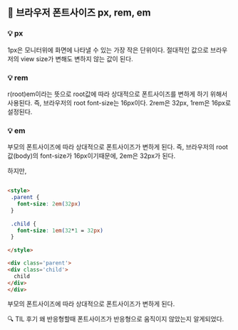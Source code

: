 ## 🌼 브라우저 폰트사이즈 px, rem, em 

### 💡 px

1px은 모니터위에 화면에 나타낼 수 있는 가장 작은 단위이다. 절대적인 값으로 브라우저의 view size가 변해도 변하지 않는 값이 된다.

### 💡 rem

r(root)em이라는 뜻으로 root값에 따라 상대적으로 폰트사이즈를 변하게 하기 위해서 사용된다.
즉, 브라우저의 root font-size는 16px이다. 2rem은 32px, 1rem은 16px로 설정된다.

### 💡 em

부모의 폰트사이즈에 따라 상대적으로 폰트사이즈가 변하게 된다.
즉, 브라우저의 root값(body)의 font-size가 16px이기때문에, 2em은 32px가 된다.

하지만,

 ```html

<style>
  .parent {
    font-size: 2em(32px)
  }
  
  .child {
    font-size: 1em(32*1 = 32px) 
  }
  
</style>

<div class='parent'>
 <div class='child'>
   child
 </div>
</div>


```
부모의 폰트사이즈에 따라 상대적으로 폰트사이즈가 변하게 된다.

🔍 TIL 후기
왜 반응형할때 폰트사이즈가 반응형으로 움직이지 않았는지 알게되었다.
